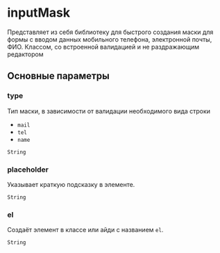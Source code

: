 # inputMask
Представляет из себя библиотеку для быстрого создания маски для формы с вводом данных мобильного телефона, электронной почты, ФИО. Классом, со встроенной валидацией и не раздражающим редактором


## Основные параметры

### type

Тип маски, в зависимости от валидации необходимого вида строки
* `mail`
* `tel`
* `name`

`String`

### placeholder
Указывает краткую подсказку в элементе.

`String`

### el

Создаёт элемент в классе или айди с названием `el`.

`String`